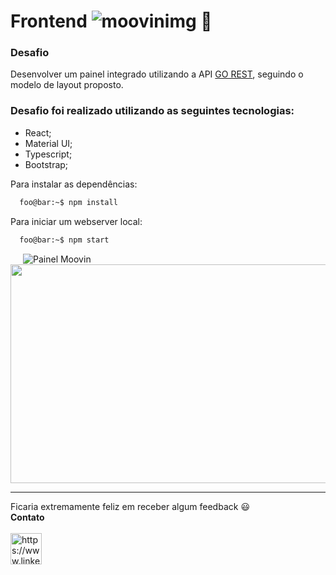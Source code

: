 # Frontend ![moovinimg](https://user-images.githubusercontent.com/21336683/141699297-a394ca32-475f-4677-8a62-32732e443881.png) :rocket:

### Desafio

Desenvolver um painel integrado utilizando a API [GO REST](https://gorest.co.in/), seguindo o modelo de layout proposto.

### Desafio foi realizado utilizando as seguintes tecnologias:

* React;
* Material UI;
* Typescript;
* Bootstrap;



Para instalar as dependências:
```zsh
  foo@bar:~$ npm install
```
Para iniciar um webserver local:
```zsh
  foo@bar:~$ npm start
```

<img src="https://user-images.githubusercontent.com/21336683/141699413-a5279999-0498-4b2a-972b-1176cd984340.gif" alt="Painel Moovin" hspace="20"/>
<img src="https://user-images.githubusercontent.com/21336683/114648030-796a7b80-9cb4-11eb-9cf5-e0ebadb5ad45.gif" width="800" height="350" />
<br/>
<hr/>

Ficaria extremamente feliz em receber algum feedback :smiley: <br>
**Contato**
<br>
<br>
<a href="https://www.linkedin.com/in/johnlennondeoliveira/" target="blank"><img align="center" src="https://cdn.jsdelivr.net/npm/simple-icons@3.0.1/icons/linkedin.svg" alt="https://www.linkedin.com/in/johnlennondeoliveira/" height="50" width="50" /></a>



